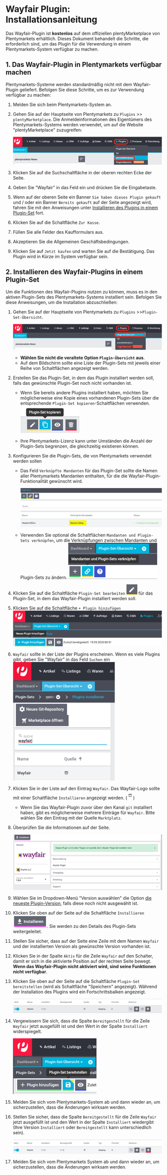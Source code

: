 # Wayfair Plugin: Installationsanleitung
Das Wayfair-Plugin ist **kostenlos** auf dem offiziellen plentyMarketplace von Plentymarkets erhältlich. Dieses Dokument behandelt die Schritte, die erforderlich sind, um das Plugin für die Verwendung in einem Plentymarkets-System verfügbar zu machen.

## 1. Das Wayfair-Plugin in Plentymarkets verfügbar machen
Plentymarkets-Systeme werden standardmäßig nicht mit dem Wayfair-Plugin geliefert.
Befolgen Sie diese Schritte, um es zur Verwendung verfügbar zu machen:

1. Melden Sie sich beim Plentymarkets-System an.

2. Gehen Sie auf der Hauptseite von Plentymarkets zu `Plugins` >>` plentyMarketplace`. Die Anmeldeinformationen des Eigentümers des Plentymarkets-Systems werden verwendet, um auf die Website "plentyMarketplace" zuzugreifen:

    ![plentyMarketplace in menu](../../../images/de/menu_marketplace.png)

3. Klicken Sie auf die Suchschaltfläche in der oberen rechten Ecke der Seite.

4. Geben Sie "Wayfair" in das Feld ein und drücken Sie die Eingabetaste.

5. Wenn auf der oberen Seite ein Banner `Sie haben dieses Plugin gekauft` und / oder ein Banner `Bereits gekauft` auf der Seite angezeigt wird, fahren Sie mit den Anweisungen unter [Installieren des Plugins in einem Plugin-Set](#2-installieren-des-wayfair-plugins-in-einem-plugin-set) fort.

6. Klicken Sie auf die Schaltfläche `Zur Kasse`.

7. Füllen Sie alle Felder des Kaufformulars aus.

8. Akzeptieren Sie die Allgemeinen Geschäftsbedingungen.

9. Klicken Sie auf `Jetzt kaufen` und warten Sie auf die Bestätigung. Das Plugin wird in Kürze im System verfügbar sein.

## 2. Installieren des Wayfair-Plugins in einem Plugin-Set
Um die Funktionen des Wayfair-Plugins nutzen zu können, muss es in den aktiven Plugin-Sets des Plentymarkets-Systems installiert sein. Befolgen Sie diese Anweisungen, um die Installation abzuschließen:

1. Gehen Sie auf der Hauptseite von Plentymarkets zu `Plugins` >>`Plugin-Set-Übersicht`.

    ![plugins_menu_plugin_set_overview](../../../images/de/plugins_menu_plugin_set_overview.png)

    * **Wählen Sie nicht die veraltete Option `Plugin-Übersicht` aus**.
    * Auf dem Bildschirm sollte eine Liste der Plugin-Sets mit jeweils einer Reihe von Schaltflächen angezeigt werden.

2. Erstellen Sie das Plugin-Set, in dem das Plugin installiert werden soll, falls das gewünschte Plugin-Set noch nicht vorhanden ist.

    * Wenn Sie bereits andere Plugins installiert haben, möchten Sie möglicherweise eine Kopie eines vorhandenen Plugin-Sets über die entsprechende `Plugin-Set kopieren`-Schaltflächen verwenden. ![copy plugin set button](../../../images/de/installation/button_copy_plugin_set.png)

    * Ihre Plentymarkets-Lizenz kann unter Umständen die Anzahl der Plugin-Sets begrenzen, die gleichzeitig existieren können.

3. Konfigurieren Sie die Plugin-Sets, die von Plentymarkets verwendet werden sollen
    * Das Feld `Verknüpfte Mandanten` für das Plugin-Set sollte die Namen aller Plentymarkets Mandanten enthalten, für die die Wayfair-Plugin-Funktionalität gewünscht wird.

        ![linked clients](../../../images/de/plugin_sets_linked_clients.png)

    * Verwenden Sie optional die Schaltflächen `Mandanten und Plugin-Sets verknüpfen`, um die Verknüpfungen zwischen Mandanten und Plugin-Sets zu ändern.
        ![link plugin sets button](../../../images/de/installation/button_link_plugin_sets.png)

4. Klicken Sie auf die Schaltfläche `Plugin-Set bearbeiten` ![pencil button](../../../images/common/button_pencil.png) für das Plugin-Set, in dem das Wayfair-Plugin installiert werden soll.

5. Klicken Sie auf die Schaltfläche `+ Plugin hinzufügen`
    ![add plugin button](../../../images/de/installation/button_add_plugin.png)

6. `Wayfair` sollte in der Liste der Plugins erscheinen. Wenn es viele Plugins gibt, geben Sie "Wayfair" in das Feld `Suchen` ein
    ![search_for_wayfair_plugin](../../../images/de/installation/search_for_wayfair_plugin.png)

7. Klicken Sie in der Liste auf den Eintrag `Wayfair`. Das Wayfair-Logo sollte mit einer Schaltfläche `Installieren` angezeigt werden. (![marketplace icon](../../../images/common/icon_marketplace.png))

    * Wenn Sie das Wayfair-Plugin zuvor über den Kanal `git` installiert haben, gibt es möglicherweise mehrere Einträge für `Wayfair`. Bitte wählen Sie den Eintrag mit der Quelle `Marktplatz`.

8. Überprüfen Sie die Informationen auf der Seite.

    ![wayfair plugin info](../../../images/de/installation/marketplace_wayfair.png)

9. Wählen Sie im Dropdown-Menü "Version auswählen" die Option [die neueste Plugin-Version](https://github.com/wayfair-contribs/plentymarkets-plugin/releases), falls diese noch nicht ausgewählt ist.

10. Klicken Sie oben auf der Seite auf die Schaltfläche `Installieren` ![install button](../../../images/de/installation/button_install.png). Sie werden zu den Details des Plugin-Sets weitergeleitet.

11. Stellen Sie sicher, dass auf der Seite eine Zeile mit dem Namen `Wayfair` und der installierten Version als gewünschte Version vorhanden ist.

12. Klicken Sie in der Spalte `Aktiv` für die Zeile `Wayfair` auf den Schalter, damit er sich in die aktivierte Position auf der rechten Seite bewegt. **Wenn das Wayfair-Plugin nicht aktiviert wird, sind seine Funktionen nicht verfügbar**.

13. Klicken Sie oben auf der Seite auf die Schaltfläche `Plugin-Set bereitstellen` (wird als Schaltfläche "Speichern" angezeigt). Während der Installation des Plugins wird ein Fortschrittsbalken angezeigt.

    ![wayfair plugin not yet deployed](../../../images/de/installation/wayfair_plugin_not_yet_deployed.png)

14. Vergewissern Sie sich, dass die Spalte `Bereitgestellt` für die Zeile `Wayfair` jetzt ausgefüllt ist und den Wert in der Spalte `Installiert` widerspiegelt.

    ![deploy plugin set button](../../../images/de/installation/button_deploy_plugin_set.png)

15. Melden Sie sich vom Plentymarkets-System ab und dann wieder an, um sicherzustellen, dass die Änderungen wirksam werden.

16. Stellen Sie sicher, dass die Spalte `Bereitgestellt` für die Zeile `Wayfair` jetzt ausgefüllt ist und den Wert in der Spalte `Installiert` wiedergibt (Ihre Version `Installiert` oder `Bereitgestellt` kann unterschiedlich sein).

    ![wayfair plugin deployed](../../../images/de/installation/wayfair_plugin_deployed.png)

17. Melden Sie sich vom Plentymarkets System ab und dann wieder an, um sicherzustellen, dass die Änderungen wirksam werden.
